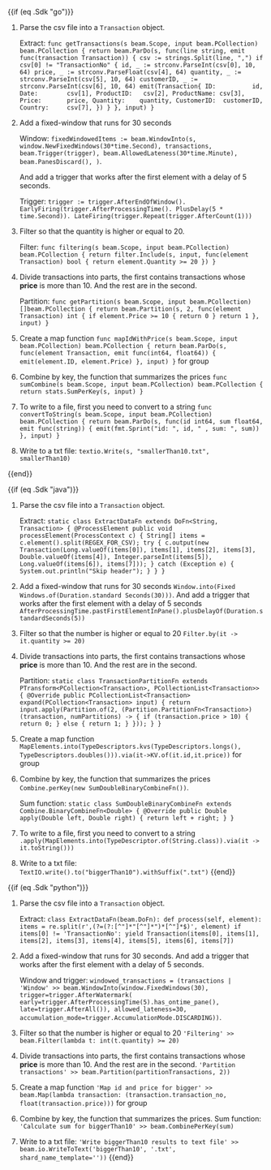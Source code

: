 <!--
Licensed under the Apache License, Version 2.0 (the "License");
you may not use this file except in compliance with the License.
You may obtain a copy of the License at
http://www.apache.org/licenses/LICENSE-2.0
Unless required by applicable law or agreed to in writing, software
distributed under the License is distributed on an "AS IS" BASIS,
WITHOUT WARRANTIES OR CONDITIONS OF ANY KIND, either express or implied.
See the License for the specific language governing permissions and
limitations under the License.
-->
{{if (eq .Sdk "go")}}
1. Parse the csv file into a `Transaction` object.

   Extract: `func getTransactions(s beam.Scope, input beam.PCollection) beam.PCollection {
   return beam.ParDo(s, func(line string, emit func(transaction Transaction)) {
   csv := strings.Split(line, ",")
   	if csv[0] != "TransactionNo" {
   		id, _ := strconv.ParseInt(csv[0], 10, 64)
   		price, _ := strconv.ParseFloat(csv[4], 64)
   		quantity, _ := strconv.ParseInt(csv[5], 10, 64)
   		customerID, _ := strconv.ParseInt(csv[6], 10, 64)
   		emit(Transaction{
   			ID:          id,
   			Date:        csv[1],
   			ProductID:   csv[2],
   			ProductName: csv[3],
   			Price:       price,
   			Quantity:    quantity,
   			CustomerID:  customerID,
   			Country:     csv[7],
   		})
   	}
   }, input)
   }`
2. Add a fixed-window that runs for 30 seconds 

   Window: `fixedWindowedItems := beam.WindowInto(s, window.NewFixedWindows(30*time.Second), transactions,
   beam.Trigger(trigger),
   beam.AllowedLateness(30*time.Minute),
   beam.PanesDiscard(),
   )`. 

   And add a trigger that works after the first element with a delay of 5 seconds.
   
   Trigger: `trigger := trigger.AfterEndOfWindow().
   EarlyFiring(trigger.AfterProcessingTime().
   PlusDelay(5 * time.Second)).
   LateFiring(trigger.Repeat(trigger.AfterCount(1)))`

3. Filter so that the quantity is higher or equal to 20.

   Filter: `func filtering(s beam.Scope, input beam.PCollection) beam.PCollection {
   return filter.Include(s, input, func(element Transaction) bool {
   return element.Quantity >= 20
   })
   }`

4. Divide transactions into parts, the first contains transactions whose **price** is more than 10. And the rest are in the second.
   
   Partition: `func getPartition(s beam.Scope, input beam.PCollection) []beam.PCollection {
   return beam.Partition(s, 2, func(element Transaction) int {
   if element.Price >= 10 {
   return 0
   }
   return 1
   }, input)
   }`

5. Create a map function `func mapIdWithPrice(s beam.Scope, input beam.PCollection) beam.PCollection {
   return beam.ParDo(s, func(element Transaction, emit func(int64, float64)) {
   emit(element.ID, element.Price)
   }, input)
   }` for group

6. Combine by key, the function that summarizes the prices `func sumCombine(s beam.Scope, input beam.PCollection) beam.PCollection {
   return stats.SumPerKey(s, input)
   }`

7. To write to a file, first you need to convert to a string `func convertToString(s beam.Scope, input beam.PCollection) beam.PCollection {
   return beam.ParDo(s, func(id int64, sum float64, emit func(string)) {
   emit(fmt.Sprint("id: ", id, " , sum: ", sum))
   }, input)
   }`

8. Write to a txt file: `textio.Write(s, "smallerThan10.txt", smallerThan10)`

{{end}}

{{if (eq .Sdk "java")}}
1. Parse the csv file into a `Transaction` object. 

   Extract: `static class ExtractDataFn extends DoFn<String, Transaction> {
   @ProcessElement
   public void processElement(ProcessContext c) {
   String[] items = c.element().split(REGEX_FOR_CSV);
   try {
   c.output(new Transaction(Long.valueOf(items[0]), items[1], items[2], items[3], Double.valueOf(items[4]), Integer.parseInt(items[5]), Long.valueOf(items[6]), items[7]));
   } catch (Exception e) {
   System.out.println("Skip header");
   }
   }
   }`
2. Add a fixed-window that runs for 30 seconds `Window.into(Fixed Windows.of(Duration.standard Seconds(30)))`. And add a trigger that works after the first element with a delay of 5 seconds `AfterProcessingTime.pastFirstElementInPane().plusDelayOf(Duration.standardSeconds(5))`
3. Filter so that the number is higher or equal to 20 `Filter.by(it -> it.quantity >= 20)`
4. Divide transactions into parts, the first contains transactions whose **price** is more than 10. And the rest are in the second.

   Partition: `static class TransactionPartitionFn extends PTransform<PCollection<Transaction>, PCollectionList<Transaction>> {
   @Override
   public PCollectionList<Transaction> expand(PCollection<Transaction> input) {
   return input.apply(Partition.of(2,
   (Partition.PartitionFn<Transaction>) (transaction, numPartitions) -> {
   if (transaction.price > 10) {
   return 0;
   } else {
   return 1;
   }
   }));
   }
   }`
5. Create a map function `MapElements.into(TypeDescriptors.kvs(TypeDescriptors.longs(), TypeDescriptors.doubles())).via(it->KV.of(it.id,it.price))` for group
6. Combine by key, the function that summarizes the prices `Combine.perKey(new SumDoubleBinaryCombineFn())`. 

   Sum function: `static class SumDoubleBinaryCombineFn extends Combine.BinaryCombineFn<Double> {
   @Override
   public Double apply(Double left, Double right) {
   return left + right;
   }
   }
   `
7. To write to a file, first you need to convert to a string `.apply(MapElements.into(TypeDescriptor.of(String.class)).via(it -> it.toString()))`

8. Write to a txt file: `TextIO.write().to("biggerThan10").withSuffix(".txt")`
{{end}} 

{{if (eq .Sdk "python")}}
1. Parse the csv file into a `Transaction` object.

   Extract: `class ExtractDataFn(beam.DoFn):
   def process(self, element):
   items = re.split(r',(?=(?:[^"]*"[^"]*")*[^"]*$)', element)
   if items[0] != 'TransactionNo':
   yield Transaction(items[0], items[1], items[2], items[3], items[4], items[5], items[6], items[7])`

2. Add a fixed-window that runs for 30 seconds. And add a trigger that works after the first element with a delay of 5 seconds.

   Window and trigger: `windowed_transactions = (transactions
   | 'Window' >> beam.WindowInto(window.FixedWindows(30), trigger=trigger.AfterWatermark(
   early=trigger.AfterProcessingTime(5).has_ontime_pane(), late=trigger.AfterAll()),
   allowed_lateness=30,
   accumulation_mode=trigger.AccumulationMode.DISCARDING))`.

3. Filter so that the number is higher or equal to 20 `'Filtering' >> beam.Filter(lambda t: int(t.quantity) >= 20)`
4. Divide transactions into parts, the first contains transactions whose **price** is more than 10. And the rest are in the second. `'Partition transactions' >> beam.Partition(partitionTransactions, 2))`
5. Create a map function `'Map id and price for bigger' >> beam.Map(lambda transaction: (transaction.transaction_no, float(transaction.price)))` for group
6. Combine by key, the function that summarizes the prices.
   Sum function: `'Calculate sum for biggerThan10' >> beam.CombinePerKey(sum)`
   
7. Write to a txt file: `'Write biggerThan10 results to text file' >> beam.io.WriteToText('biggerThan10', '.txt', shard_name_template=''))`
{{end}}